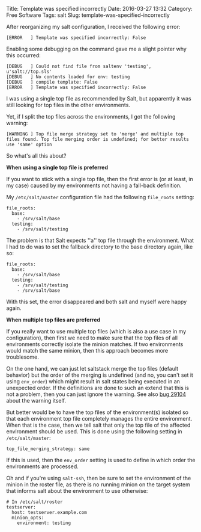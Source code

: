 Title: Template was specified incorrectly
Date: 2016-03-27 13:32
Category: Free Software
Tags: salt
Slug: template-was-specified-incorrectly

After reorganizing my salt configuration, I received the following error:

```
[ERROR   ] Template was specified incorrectly: False
```

Enabling some debugging on the command gave me a slight pointer why this occurred:

```
[DEBUG   ] Could not find file from saltenv 'testing', u'salt://top.sls'
[DEBUG   ] No contents loaded for env: testing
[DEBUG   ] compile template: False
[ERROR   ] Template was specified incorrectly: False
```

I was using a single top file as recommended by Salt, but apparently it was still
looking for top files in the other environments.

Yet, if I split the top files across the environments, I got the following warning:

```
[WARNING ] Top file merge strategy set to 'merge' and multiple top files found. Top file merging order is undefined; for better results use 'same' option
```

So what's all this about?

<!-- PELICAN_END_SUMMARY -->

**When using a single top file is preferred**

If you want to stick with a single top file, then the first error is (or at least, in my case)
caused by my environments not having a fall-back definition.

My `/etc/salt/master` configuration file had the following `file_roots` setting:

```
file_roots:
  base:
    - /srv/salt/base
  testing:
    - /srv/salt/testing
```

The problem is that Salt expects ''a'' top file through the environment. What I had to do was to
set the fallback directory to the base directory again, like so:

```
file_roots:
  base:
    - /srv/salt/base
  testing:
    - /srv/salt/testing
    - /srv/salt/base
```

With this set, the error disappeared and both salt and myself were happy again.

**When multiple top files are preferred**

If you really want to use multiple top files (which is also a use case in my configuration),
then first we need to make sure that the top files of all environments correctly isolate the
minion matches. If two environments would match the same minion, then this approach becomes
more troublesome.

On the one hand, we can just let saltstack merge the top files (default behavior) but the order
of the merging is undefined (and no, you can't set it using `env_order`) which might result in 
salt states being executed in an unexpected order. If the definitions are done to such an extend
that this is not a problem, then you can just ignore the warning. See also
[bug 29104](https://github.com/saltstack/salt/issues/29104) about the warning itself.

But better would be to have the top files of the environment(s) isolated so that each environment
top file completely manages the entire environment. When that is the case, then we tell salt that
only the top file of the affected environment should be used. This is done using the following
setting in `/etc/salt/master`:

```
top_file_merging_strategy: same
```

If this is used, then the `env_order` setting is used to define in which order the environments
are processed. 

Oh and if you're using `salt-ssh`, then be sure to set the environment of the minion in the roster
file, as there is no running minion on the target system that informs salt about the environment 
to use otherwise:

```
# In /etc/salt/roster
testserver:
  host: testserver.example.com
  minion_opts:
    environment: testing
```

